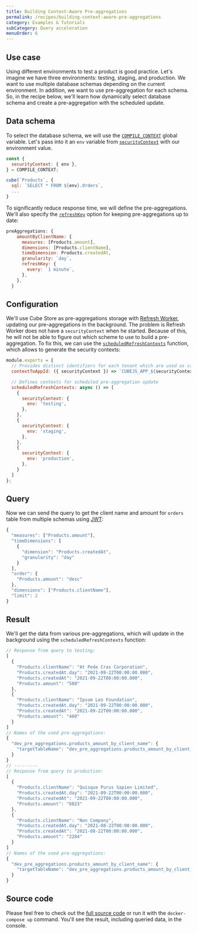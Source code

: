 ```yaml
---
title: Building Context-Aware Pre-aggregations
permalink: /recipes/building-context-aware-pre-aggregations
category: Examples & Tutorials
subCategory: Query acceleration
menuOrder: 6
---
```


## Use case

Using different environments to test a product is good practice. Let's imagine
we have three environments: testing, staging, and production. We want to use
multiple database schemas depending on the current environment. In addition, we
want to use pre-aggregation for each schema. So, in the recipe below, we'll
learn how dynamically select database schema and create a pre-aggregation with
the scheduled update.

## Data schema

To select the database schema, we will use the
[`COMPILE_CONTEXT`](https://cube.dev/docs/schema/reference/cube#context-variables-compile-context)
global variable. Let's pass into it an `env` variable from
[`securityContext`](https://cube.dev/docs/security/context) with our environment
value.

```javascript
const {
  securityContext: { env },
} = COMPILE_CONTEXT;

cube(`Products`, {
  sql: `SELECT * FROM ${env}.Orders`,
  ...
}
```

To significantly reduce response time, we will define the pre-aggregations.
We'll also specify the
[`refreshKey`](https://cube.dev/docs/schema/reference/pre-aggregations#parameters-refresh-key)
option for keeping pre-aggregations up to date:

```javascript
preAggregations: {
    amountByClientName: {
      measures: [Products.amount],
      dimensions: [Products.clientName],
      timeDimension: Products.createdAt,
      granularity: `day`,
      refreshKey: {
        every: `1 minute`,
      },
    },
  }
```

## Configuration

We'll use Cube Store as pre-aggregations storage with
[Refresh Worker](https://cube.dev/docs/deployment/production-checklist#set-up-refresh-worker),
updating our pre-aggregations in the background. The problem is Refresh Worker
does not have a `securityContext` when he started. Because of this, he will not
be able to figure out which scheme to use to build a pre-aggregation. To fix
this, we can use the
[`scheduledRefreshContexts`](https://cube.dev/docs/config#scheduled-refresh-contexts)
function, which allows to generate the security contexts:

```javascript
module.exports = {
  // Provides distinct identifiers for each tenant which are used as caching keys
  contextToAppId: ({ securityContext }) => `CUBEJS_APP_${securityContext.env}`,

  // Defines contexts for scheduled pre-aggregation update
  scheduledRefreshContexts: async () => [
    {
      securityContext: {
        env: 'testing',
      },
    },
    {
      securityContext: {
        env: 'staging',
      },
    },
    {
      securityContext: {
        env: 'production',
      },
    }
  ]
};
```

## Query

Now we can send the query to get the client name and amount for `orders` table
from multiple schemas using
[JWT](https://cube.dev/docs/security#generating-json-web-tokens-jwt):

```javascript
{
  "measures": ["Products.amount"],
  "timeDimensions": [
    {
      "dimension": "Products.createdAt",
      "granularity": "day"
    }
  ],
  "order": {
    "Products.amount": "desc"
  },
  "dimensions": ["Products.clientName"],
  "limit": 2
}
```

## Result

We'll get the data from various pre-aggregations, which will update in the
background using the `scheduledRefreshContexts` function:

```javascript
// Response from query to testing:
[
  {
    "Products.clientName": "At Pede Cras Corporation",
    "Products.createdAt.day": "2021-09-22T00:00:00.000",
    "Products.createdAt": "2021-09-22T00:00:00.000",
    "Products.amount": "500"
  },
  {
    "Products.clientName": "Ipsum Leo Foundation",
    "Products.createdAt.day": "2021-09-22T00:00:00.000",
    "Products.createdAt": "2021-09-22T00:00:00.000",
    "Products.amount": "400"
  }
]
// Names of the used pre-aggregations:
{
  "dev_pre_aggregations.products_amount_by_client_name": {
    "targetTableName": "dev_pre_aggregations.products_amount_by_client_name_yhnblbst_ibkqy5r2_1gkonb8"
  }
}
// ---------
// Response from query to production:
[
  {
    "Products.clientName": "Quisque Purus Sapien Limited",
    "Products.createdAt.day": "2021-09-22T00:00:00.000",
    "Products.createdAt": "2021-09-22T00:00:00.000",
    "Products.amount": "8823"
  },
  {
    "Products.clientName": "Non Company",
    "Products.createdAt.day": "2021-08-22T00:00:00.000",
    "Products.createdAt": "2021-08-22T00:00:00.000",
    "Products.amount": "2284"
  }
]
// Names of the used pre-aggregations:
{
  "dev_pre_aggregations.products_amount_by_client_name": {
    "targetTableName": "dev_pre_aggregations.products_amount_by_client_name_jtjlvzlf_lvpyxxvh_1gkonb8"
  }
}
```

## Source code

Please feel free to check out the
[full source code](https://github.com/cube-js/cube.js/tree/master/examples/recipes/building-context-aware-pre-aggregations)
or run it with the `docker-compose up` command. You'll see the result, including
queried data, in the console.
